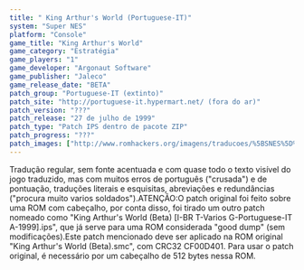 ```yaml
---
title: " King Arthur's World (Portuguese-IT)"
system: "Super NES"
platform: "Console"
game_title: "King Arthur's World"
game_category: "Estratégia"
game_players: "1"
game_developer: "Argonaut Software"
game_publisher: "Jaleco"
game_release_date: "BETA"
patch_group: "Portuguese-IT (extinto)"
patch_site: "http://portuguese-it.hypermart.net/ (fora do ar)"
patch_version: "???"
patch_release: "27 de julho de 1999"
patch_type: "Patch IPS dentro de pacote ZIP"
patch_progress: "???"
patch_images: ["http://www.romhackers.org/imagens/traducoes/%5BSNES%5D%20King%20Arthur's%20World%20-%20Portuguese-IT%20-%201.png","http://www.romhackers.org/imagens/traducoes/%5BSNES%5D%20King%20Arthur's%20World%20-%20Portuguese-IT%20-%202.png","http://www.romhackers.org/imagens/traducoes/%5BSNES%5D%20King%20Arthur's%20World%20-%20Portuguese-IT%20-%203.png"]
---
```

Tradução regular, sem fonte acentuada e com quase todo o texto visível do jogo traduzido, mas com muitos erros de português ("crusada") e de pontuação, traduções literais e esquisitas, abreviações e redundâncias ("procura muito varios soldados").ATENÇÃO:O patch original foi feito sobre uma ROM com cabeçalho, por conta disso, foi tirado um outro patch nomeado como "King Arthur's World (Beta) [I-BR T-Varios G-Portuguese-IT A-1999].ips", que já serve para uma ROM considerada "good dump" (sem modificações).Este patch mencionado deve ser aplicado na ROM original "King Arthur's World (Beta).smc", com CRC32 CF00D401. Para usar o patch original, é necessário por um cabeçalho de 512 bytes nessa ROM.